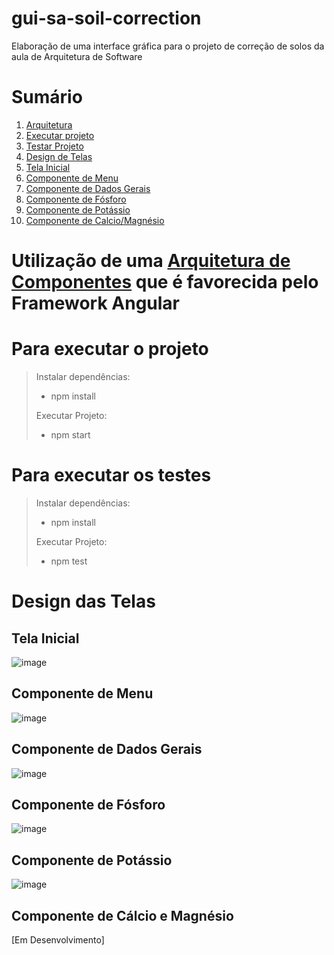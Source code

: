 # gui-sa-soil-correction
Elaboração de uma interface gráfica para o projeto de correção de solos da aula de Arquitetura de Software

# Sumário
1. [Arquitetura](#utiliza%C3%A7%C3%A3o-de-uma-arquitetura-de-componentes-que-%C3%A9-favorecida-pelo-framework-angular)
2. [Executar projeto](#para-executar-o-projeto)
3. [Testar Projeto](#para-executar-os-testes)
4. [Design de Telas](#design-das-telas)
5. [Tela Inicial](#tela-inicial)
6. [Componente de Menu](#componente-de-menu)
7. [Componente de Dados Gerais](#componente-de-dados-gerais)
8. [Componente de Fósforo](#componente-de-fósforo)
9. [Componente de Potássio](#componente-de-potássio)
10. [Componente de Calcio/Magnésio](#componente-de-cálcio-e-magnésio)

# Utilização de uma [Arquitetura de Componentes](https://www.cin.ufpe.br/~gta/rup-vc/core.base_rup/guidances/supportingmaterials/use_component_architectures_CBC2F6B5.html) que é favorecida pelo Framework Angular

# Para executar o projeto
> Instalar dependências:
> 
> - npm install
>
> Executar Projeto:
> 
> - npm start

# Para executar os testes
> Instalar dependências:
> 
> - npm install
>
> Executar Projeto:
> 
> - npm test

# Design das Telas
## Tela Inicial
![image](https://user-images.githubusercontent.com/37565576/140921371-3e5fdae2-1c49-4862-beed-d0402da27a21.png)

## Componente de Menu
![image](https://user-images.githubusercontent.com/37565576/140920864-8821270c-164b-498d-a4b7-cb94dfdac978.png)

## Componente de Dados Gerais
![image](https://user-images.githubusercontent.com/37565576/140920996-eaabbab3-d5ea-4c8e-aeb5-6635a02f69f4.png)

## Componente de Fósforo
![image](https://user-images.githubusercontent.com/37565576/140920833-3880134a-f12f-40e3-a661-35e6bfc4d741.png)

## Componente de Potássio
![image](https://user-images.githubusercontent.com/37565576/140920849-1ba0654f-d1c6-4870-96a9-c2257969bac4.png)

## Componente de Cálcio e Magnésio
[Em Desenvolvimento]
